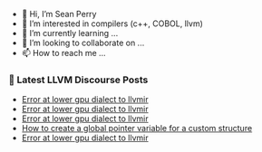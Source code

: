 - 👋 Hi, I’m Sean Perry
- 👀 I’m interested in compilers (c++, COBOL, llvm)
- 🌱 I’m currently learning ...
- 💞️ I’m looking to collaborate on ...
- 📫 How to reach me ...

<!---
s66perry/s66perry is a ✨ special ✨ repository because its `README.md` (this file) appears on your GitHub profile.
You can click the Preview link to take a look at your changes.
--->
### 📕 Latest LLVM Discourse Posts

<!-- DISCOURSE-LLVM:START -->
- [Error at lower gpu dialect to llvmir](https://discourse.llvm.org/t/error-at-lower-gpu-dialect-to-llvmir/61197#post_6)
- [Error at lower gpu dialect to llvmir](https://discourse.llvm.org/t/error-at-lower-gpu-dialect-to-llvmir/61197#post_5)
- [Error at lower gpu dialect to llvmir](https://discourse.llvm.org/t/error-at-lower-gpu-dialect-to-llvmir/61197#post_4)
- [How to create a global pointer variable for a custom structure](https://discourse.llvm.org/t/how-to-create-a-global-pointer-variable-for-a-custom-structure/61199#post_1)
- [Error at lower gpu dialect to llvmir](https://discourse.llvm.org/t/error-at-lower-gpu-dialect-to-llvmir/61197#post_3)
<!-- DISCOURSE-LLVM:END -->
